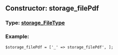 ## Constructor: storage\_filePdf  



### Type: [storage\_FileType](../types/storage\_FileType.md)

### Example:


```
$storage_filePdf = ['_' => storage_filePdf', ];
```